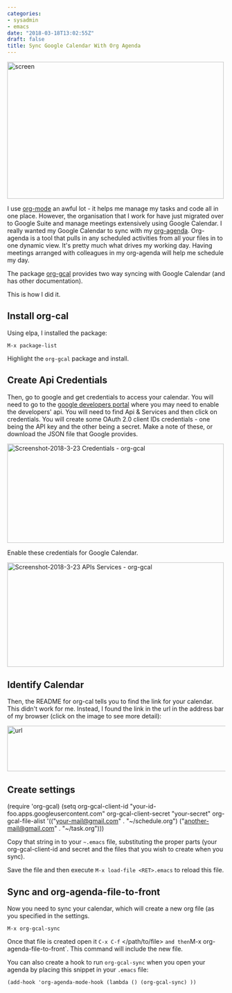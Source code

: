 ```yaml
---
categories:
- sysadmin
- emacs
date: "2018-03-18T13:02:55Z"
draft: false
title: Sync Google Calendar With Org Agenda
---
```


<a data-flickr-embed="true"  href="https://www.flickr.com/photos/kabads/40931410022/in/datetaken/" title="screen"><img src="https://farm1.staticflickr.com/790/40931410022_e1823676da.jpg" width="500" height="316" alt="screen"></a><script async src="//embedr.flickr.com/assets/client-code.js" charset="utf-8"></script>

I use [org-mode](https://orgmode.org) an awful lot - it helps me manage my tasks and code all in one place. However, the organisation that I work for have just migrated over to Google Suite and manage meetings extensively using Google Calendar. I really wanted my Google Calendar to sync with my [org-agenda](https://orgmode.org/manual/Agenda-commands.html). Org-agenda is a tool that pulls in any scheduled activities from all your files in to one dynamic view. It's pretty much what drives my working day. Having meetings arranged with colleagues in my org-agenda will help me schedule my day.

The package [org-gcal](https://github.com/myuhe/org-gcal.el) provides two way syncing with Google Calendar (and has other documentation).


This is how I did it.

## Install org-cal

Using elpa, I installed the package:

    M-x package-list

Highlight the `org-gcal` package and install. 

## Create Api Credentials

Then, go to google and get credentials to access your calendar. You will need to go to the [google developers portal](https://console.developers.google.com/cloud-resource-manager) where you may need to enable the developers' api. You will need to find Api & Services and then click on credentials. You will create some OAuth 2.0 client IDs credentials - one being the API key and the other being a secret. Make a note of these, or download the JSON file that Google provides. 

<a data-flickr-embed="true"  href="https://www.flickr.com/photos/kabads/26101808357/in/datetaken/" title="Screenshot-2018-3-23 Credentials - org-gcal"><img src="https://farm1.staticflickr.com/799/26101808357_5446e2c69d.jpg" width="500" height="229" alt="Screenshot-2018-3-23 Credentials - org-gcal"></a><script async src="//embedr.flickr.com/assets/client-code.js" charset="utf-8"></script>

Enable these credentials for Google Calendar. 

<a data-flickr-embed="true"  href="https://www.flickr.com/photos/kabads/40931425052/in/datetaken/" title="Screenshot-2018-3-23 APIs Services - org-gcal"><img src="https://farm1.staticflickr.com/818/40931425052_9051ec90df.jpg" width="500" height="241" alt="Screenshot-2018-3-23 APIs Services - org-gcal"></a><script async src="//embedr.flickr.com/assets/client-code.js" charset="utf-8"></script>


## Identify Calendar

Then, the README for org-cal tells you to find the link for your calendar. This didn't work for me. Instead, I found the link in the url in the address bar of my browser (click on the image to see more detail):

<a data-flickr-embed="true"  href="https://www.flickr.com/photos/kabads/40263945734" title="url"><img src="https://farm1.staticflickr.com/805/40263945734_3272338f4e_c.jpg" width="800" height="105" alt="url"></a><script async src="//embedr.flickr.com/assets/client-code.js" charset="utf-8"></script>

## Create settings

   (require 'org-gcal)
   (setq org-gcal-client-id "your-id-foo.apps.googleusercontent.com"
      org-gcal-client-secret "your-secret"
      org-gcal-file-alist '(("your-mail@gmail.com" .  "~/schedule.org")
                            ("another-mail@gmail.com" .  "~/task.org")))

Copy that string in to your `~.emacs` file, substituting the proper parts (your org-gcal-client-id and secret and the files that you wish to create when you sync).

Save the file and then execute `M-x load-file <RET>.emacs` to reload this file. 

## Sync and org-agenda-file-to-front

Now you need to sync your calendar, which will create a new org file (as you specified in the settings.

    M-x org-gcal-sync

Once that file is created open it `C-x C-f` </path/to/file> <RET>` and then `M-x org-agenda-file-to-front`. This command will include the new file.

You can also create a hook to run `org-gcal-sync` when you open your agenda by placing this snippet in your `.emacs` file:

    (add-hook 'org-agenda-mode-hook (lambda () (org-gcal-sync) ))

